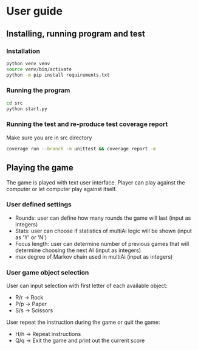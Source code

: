 # User guide

## Installing, running program and test

### Installation

```bash
python venv venv
source venv/bin/activate
python -m pip install requirements.txt
```

### Running the program

```bash
cd src
python start.py
```

### Running the test and re-produce test coverage report

Make sure you are in src directory

```bash
coverage run --branch -m unittest && coverage report -m
```

## Playing the game

The game is played with text user interface. Player can play against the computer or let computer play against itself.

### User defined settings

- Rounds: user can define how many rounds the game will last (input as integers)
- Stats: user can choose if statistics of multiAi logic will be shown (input as 'Y' or 'N')
- Focus length: user can determine number of previous games that will determine choosing the next AI (input as integers)
- max degree of Markov chain used in multiAi (input as integers)

### User game object selection

User can input selection with first letter of each available object:

- R/r -> Rock
- P/p -> Paper
- S/s -> Scissors

User repeat the instruction during the game or quit the game:

- H/h -> Repeat instructions
- Q/q -> Exit the game and print out the current score
